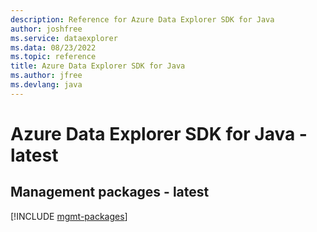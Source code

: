 ```yaml
---
description: Reference for Azure Data Explorer SDK for Java
author: joshfree
ms.service: dataexplorer
ms.data: 08/23/2022
ms.topic: reference
title: Azure Data Explorer SDK for Java
ms.author: jfree
ms.devlang: java
---
```

# Azure Data Explorer SDK for Java - latest

## Management packages - latest
[!INCLUDE [mgmt-packages](data-explorer-mgmt-index.md)]